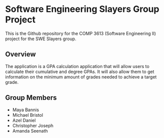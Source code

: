 # Software Engineering Slayers Group Project
This is the Github repository for the COMP 3613 (Software Engineering II) project for the SWE Slayers group.

## Overview
The application is a GPA calculation application that will allow users to calculate their cumulative and degree GPAs. It will also allow them to get information on the minimum amount of grades needed to achieve a target grade.

## Group Members
- Maya Bannis
- Michael Bristol
- Azel Daniel
- Christopher Joseph
- Amanda Seenath

